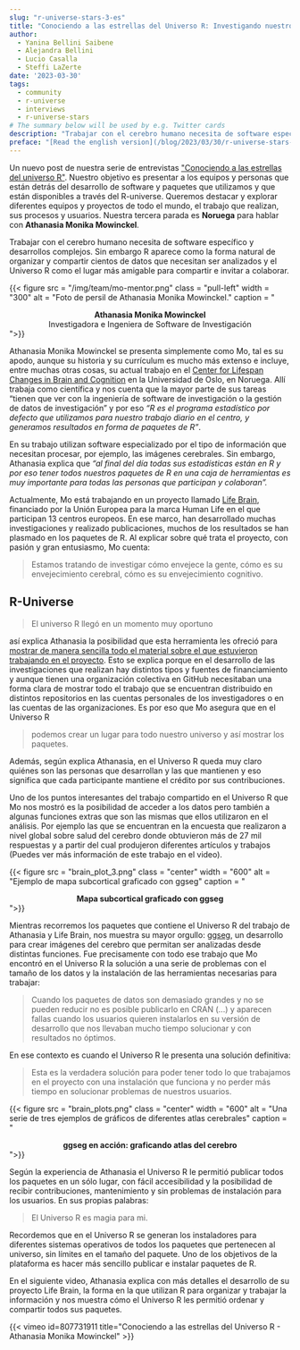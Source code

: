 ```yaml
---
slug: "r-universe-stars-3-es"
title: "Conociendo a las estrellas del Universo R: Investigando nuestro cerebro con la magia del universo R"
author:
  - Yanina Bellini Saibene
  - Alejandra Bellini
  - Lucio Casalla  
  - Steffi LaZerte
date: '2023-03-30'
tags:
  - community
  - r-universe
  - interviews
  - r-universe-stars
# The summary below will be used by e.g. Twitter cards
description: "Trabajar con el cerebro humano necesita de software específico y desarrollos complejos. Sin embargo R aparece como la forma natural de organizar y compartir cientos de datos que necesitan ser analizados y el Universo R como el lugar más amigable para compartir e invitar a colaborar. Nuestra tercera parada nos encuentra en __Noruega__ para hablar con __Athanasia Monika Mowinckel__."
preface: "[Read the english version](/blog/2023/03/30/r-universe-stars-3-en/)"
---
```


Un nuevo post de nuestra serie de entrevistas ["Conociendo a las estrellas del universo R"](/tags/r-universe-stars/). Nuestro objetivo es presentar a los equipos y personas que están detrás del desarrollo de software y paquetes que utilizamos y que están disponibles a través del R-universe. Queremos destacar y explorar diferentes equipos y proyectos de todo el mundo, el trabajo que realizan, sus procesos y usuarios. Nuestra tercera parada es __Noruega__ para hablar con __Athanasia Monika Mowinckel__.

Trabajar con el cerebro humano necesita de software específico y desarrollos complejos. Sin embargo R aparece como la forma natural de organizar y compartir cientos de datos que necesitan ser analizados y el Universo R como el lugar más amigable para compartir e invitar a colaborar.  

{{< figure src = "/img/team/mo-mentor.png" class = "pull-left" width = "300" alt = "Foto de persil de Athanasia Monika Mowinckel." caption = "<center><strong>Athanasia Monika Mowinckel</strong><br>Investigadora e Ingeniera de Software de Investigación</center>">}}

Athanasia Monika Mowinckel se presenta simplemente como Mo, tal es su apodo, aunque su historia y su currículum es mucho más extenso e incluye, entre muchas otras cosas, su actual trabajo en el [Center for Lifespan Changes in Brain and Cognition](https://www.sv.uio.no/psi/english/research/groups/lcbc/index.html) en la Universidad de Oslo, en Noruega. Allí trabaja como científica y nos cuenta que la mayor parte de sus tareas “tienen que ver con la ingeniería de software de investigación o la gestión de datos de investigación” y por eso _“R es el programa estadístico por defecto que utilizamos para nuestro trabajo diario en el centro, y generamos resultados en forma de paquetes de R”_. 

En su trabajo utilizan software especializado por el tipo de información que necesitan procesar, por ejemplo, las imágenes cerebrales. Sin embargo, Athanasia explica que _“al final del día todas sus estadísticas están en R y por eso tener todos nuestros paquetes de R en una caja de herramientas es muy importante para todas las personas que participan y colaboran”._ 

Actualmente, Mo está trabajando en un proyecto llamado [Life Brain](https://www.lifebrain.uio.no/), financiado por la Unión Europea para la marca Human Life en el que participan 13 centros europeos. En ese marco, han desarrollado muchas investigaciones y realizado publicaciones, muchos de los resultados se han plasmado en los paquetes de R. Al explicar sobre qué trata el proyecto, con pasión y gran entusiasmo, Mo cuenta: 

>Estamos tratando de investigar cómo envejece la gente, cómo es su envejecimiento cerebral, cómo es su envejecimiento cognitivo.  


## R-Universe

> El universo R llegó en un momento muy oportuno 

así explica Athanasia la posibilidad que esta herramienta les ofreció para [mostrar de manera sencilla todo el material sobre el que estuvieron trabajando en el proyecto](https://lifebrain.r-universe.dev/). Esto se explica porque en el desarrollo de las investigaciones que realizan hay distintos tipos y fuentes de financiamiento y aunque tienen una organización colectiva en GitHub necesitaban una forma clara de mostrar todo el trabajo que se encuentran distribuido en distintos repositorios en las cuentas personales de los investigadores o en las cuentas de las organizaciones. Es por eso que Mo asegura que en el Universo R 

> podemos crear un lugar para todo nuestro universo y así mostrar los paquetes.


Además, según explica Athanasia, en el Universo R queda muy claro quiénes son las personas que desarrollan y las que mantienen y eso significa que cada participante mantiene el crédito por sus contribuciones. 

Uno de los puntos interesantes del trabajo compartido en el Universo R que Mo nos mostró es la posibilidad de acceder a los datos pero también a algunas funciones extras que son las mismas que ellos utilizaron en el análisis. Por ejemplo las que se encuentran en la encuesta que realizaron a nivel global sobre salud del cerebro donde obtuvieron más de 27 mil respuestas y a partir del cual produjeron diferentes artículos y trabajos (Puedes ver más información de este trabajo en el video).  


{{< figure src = "brain_plot_3.png" class = "center" width = "600" alt = "Ejemplo de mapa subcortical graficado con ggseg" caption = "<center><strong>Mapa subcortical graficado con ggseg</strong></center>">}}

Mientras recorremos los paquetes que contiene el Universo R del trabajo de Athanasia y Life Brain, nos muestra su mayor orgullo: [ggseg](https://ggseg.r-universe.dev/), un desarrollo para crear imágenes del cerebro que permitan ser analizadas desde distintas funciones. Fue precisamente con todo ese trabajo que Mo encontró en el Universo R la solución a una serie de problemas con el tamaño de los datos y la instalación de las herramientas necesarias para trabajar: 


> Cuando los paquetes de datos son demasiado grandes y no se pueden reducir no es posible publicarlo en CRAN (...) y aparecen fallas cuando los usuarios quieren instalarlos en su versión de desarrollo que nos llevaban mucho tiempo solucionar y con resultados no óptimos.

En ese contexto es cuando el Universo R le presenta  una solución definitiva: 

> Esta es la verdadera solución para poder tener todo lo que trabajamos en el proyecto con una instalación que funciona y no perder más tiempo en solucionar problemas de nuestros usuarios.


{{< figure src = "brain_plots.png" class = "center" width = "600" alt = "Una serie de tres ejemplos de gráficos de diferentes atlas cerebrales" caption = "<center><strong>ggseg en acción: graficando atlas del cerebro</strong></center>">}}

Según la experiencia de Athanasia el Universo R le permitió publicar todos los paquetes en un sólo lugar, con fácil accesibilidad y la posibilidad de recibir contribuciones, mantenimiento y sin problemas de instalación para los usuarios. En sus propias palabras: 

> El Universo R es magia para mi.

Recordemos que en el Universo R se generan los instaladores para diferentes sistemas operativos de todos los paquetes que pertenecen al universo, sin límites en el tamaño del paquete. Uno de los objetivos de la plataforma es hacer más sencillo publicar e instalar paquetes de R.

En el siguiente video, Athanasia explica con más detalles el desarrollo de su proyecto Life Brain, la forma en la que utilizan R para organizar y trabajar la información y nos muestra cómo el Universo R les permitió ordenar y compartir todos sus paquetes.


{{< vimeo id=807731911 title="Conociendo a las estrellas del Universo R - Athanasia Monika Mowinckel" >}}

